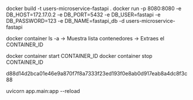 docker build -t users-microservice-fastapi .
docker run -p 8080:8080 -e DB_HOST=172.17.0.2 -e DB_PORT=5432 -e DB_USER=fastapi -e DB_PASSWORD=123 -e DB_NAME=fastapi_db -d users-microservice-fastapi

docker container ls -a -> Muestra lista contenedores -> Extraes el CONTAINER_ID

docker container start CONTAINER_ID
docker container stop CONTAINER_ID

d88d14d2bca01e46e9a870f7f8a7333f23ed193f0e8ab0d917eab8a4dc8f3c88

uvicorn app.main:app --reload